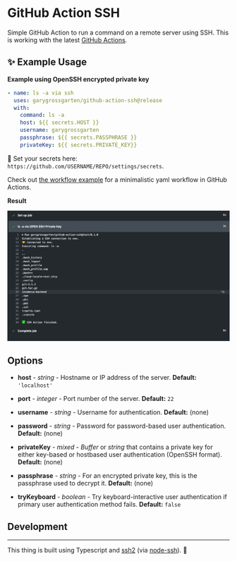 # GitHub Action SSH

Simple GitHub Action to run a command on a remote server using SSH. This is working with the latest [GitHub Actions](https://github.com/features/actions).

## ✨ Example Usage

**Example using OpenSSH encrypted private key**

```yml
- name: ls -a via ssh
  uses: garygrossgarten/github-action-ssh@release
  with:
    command: ls -a
    host: ${{ secrets.HOST }}
    username: garygrossgarten
    passphrase: ${{ secrets.PASSPHRASE }}
    privateKey: ${{ secrets.PRIVATE_KEY}}
```

🔐 Set your secrets here: `https://github.com/USERNAME/REPO/settings/secrets`.

Check out [the workflow example](.github/workflows/ssh-example-workflow.yml) for a minimalistic yaml workflow in GitHub Actions.

**Result**

![result of example ssh workflow](result.png)

## Options

- **host** - _string_ - Hostname or IP address of the server. **Default:** `'localhost'`

- **port** - _integer_ - Port number of the server. **Default:** `22`

- **username** - _string_ - Username for authentication. **Default:** (none)

- **password** - _string_ - Password for password-based user authentication. **Default:** (none)

- **privateKey** - _mixed_ - _Buffer_ or _string_ that contains a private key for either key-based or hostbased user authentication (OpenSSH format). **Default:** (none)

- **passphrase** - _string_ - For an encrypted private key, this is the passphrase used to decrypt it. **Default:** (none)

- **tryKeyboard** - _boolean_ - Try keyboard-interactive user authentication if primary user authentication method fails. **Default:** `false`

## Development

---

This thing is built using Typescript and
[ssh2](https://github.com/mscdex/ssh2) (via [node-ssh](https://github.com/steelbrain/node-ssh)). 🚀
